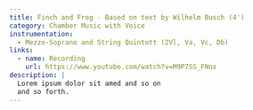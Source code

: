 ```yaml
---
title: Finch and Frog - Based on text by Wilhelm Busch (4')
category: Chamber Music with Voice
instrumentation:
  - Mezzo-Soprano and String Quintett (2Vl, Va, Vc, Db)
links:
  - name: Recording
    url: https://www.youtube.com/watch?v=M9P7SS_FNns
description: |
  Lorem ipsum dolor sit amed and so on
  and so forth.
---
```


